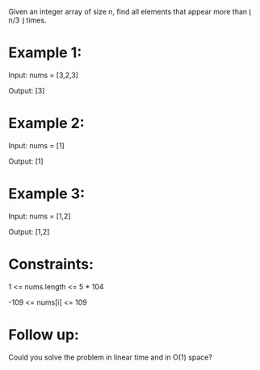 Given an integer array of size n, find all elements that appear more than ⌊ n/3 ⌋ times.

 

# Example 1:

Input: nums = [3,2,3]

Output: [3]

# Example 2:

Input: nums = [1]

Output: [1]

# Example 3:

Input: nums = [1,2]

Output: [1,2]
 

# Constraints:

1 <= nums.length <= 5 * 104

-109 <= nums[i] <= 109
 

# Follow up: 
Could you solve the problem in linear time and in O(1) space?
